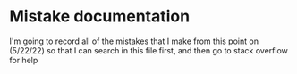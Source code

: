 # Mistake documentation
I'm going to record all of the mistakes that I make from this point on (5/22/22) so that I can search in this file first, and then go to stack overflow for help
